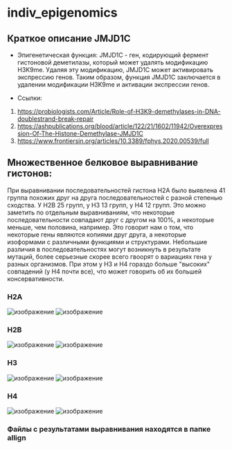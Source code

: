 # indiv_epigenomics
## Краткое описание JMJD1C
- Эпигенетическая функция:
JMJD1C - ген, кодирующий фермент гистоновой деметилазы, который может удалять модификацию H3K9me. Удаляя эту модификацию, JMJD1C может активировать экспрессию генов. Таким образом, функция JMJD1C заключается в удалении модификации H3K9me и активации экспрессии генов.

- Ссылки:
1) https://probiologists.com/Article/Role-of-H3K9-demethylases-in-DNA-doublestrand-break-repair 
2) https://ashpublications.org/blood/article/122/21/1602/11942/Overexpression-Of-The-Histone-Demethylase-JMJD1C 
3) https://www.frontiersin.org/articles/10.3389/fphys.2020.00539/full


## Множественное белковое выравнивание гистонов:
При выравнивании последовательностей гистона H2A было выявлена 41 группа похожих друг на друга последовательностей с разной степенью сходства. У H2B 25 групп, у H3 13 групп, у H4 12 групп. Это можно заметить по отдельным выравниваниям, что некоторые последовательности совпадают друг с другом на 100%, а некоторые меньше, чем половина, например. Это говорит нам о том, что некоторые гены являются копиями друг друга, а некоторые изоформами с различными функциями и структурами. Небольшие различия в последовательностях могут возникнуть в результате мутаций, более серьезные скорее всего гвоорят о вариациях гена у разных организмов.
При этом у H3 и H4 гораздо больше "высоких" совпадений (у H4 почти все), что может говорить об их большей консервативности.

### H2A
![изображение](https://github.com/PhiiaNec/indiv_epigenomics/assets/60268019/78f5a7cc-d32f-4760-947d-d77ef10f75be)
![изображение](https://github.com/PhiiaNec/indiv_epigenomics/assets/60268019/488a5367-b5be-4341-8350-be89e88773d7)

### H2B
![изображение](https://github.com/PhiiaNec/indiv_epigenomics/assets/60268019/64ac7c52-263d-4bb5-9819-1df9f85e2fb2)
![изображение](https://github.com/PhiiaNec/indiv_epigenomics/assets/60268019/0c014e08-f95d-4397-805d-eb3c8f971710)

### H3
![изображение](https://github.com/PhiiaNec/indiv_epigenomics/assets/60268019/769e73e0-65fa-48fc-b292-d6cb8d77c39c)
![изображение](https://github.com/PhiiaNec/indiv_epigenomics/assets/60268019/6c9b4c62-0b0b-49a5-8d24-6a8f9721093a)

### H4
![изображение](https://github.com/PhiiaNec/indiv_epigenomics/assets/60268019/bca06af1-e974-455f-aff7-ab1b5d366f7d)
![изображение](https://github.com/PhiiaNec/indiv_epigenomics/assets/60268019/71f8ec42-6610-4a96-8213-21774c4f710d)

### Файлы с результатами выравнивания находятся в папке allign
